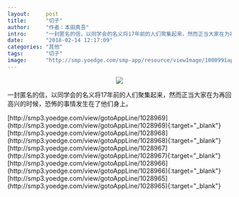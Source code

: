 ```yaml
---
layout:     post
title:      "切子"
author:     "作者：本田真吾"
intro:      "一封匿名的信，以同学会的名义将17年前的人们聚集起来，然而正当大家在为再回高兴的时候，恐怖的事情发生在了他们身上。"
date:       "2018-02-14 12:17:09"
categories: "其他"
tags:       "切子"
image:      "http://smp.yoedge.com/smp-app/resource/viewImage/1000991appline.png"
---
```

<div style="text-align: center">
<p><img src="http://smp.yoedge.com/smp-app/resource/viewImage/1000991appline.png"/></p>
</div>
<p class="post-meta">
<span>一封匿名的信，以同学会的名义将17年前的人们聚集起来，然而正当大家在为再回高兴的时候，恐怖的事情发生在了他们身上。</span>
</p>
[http://smp3.yoedge.com/view/gotoAppLine/1028969](http://smp3.yoedge.com/view/gotoAppLine/1028969){:target="_blank"}
[http://smp3.yoedge.com/view/gotoAppLine/1028968](http://smp3.yoedge.com/view/gotoAppLine/1028968){:target="_blank"}
[http://smp3.yoedge.com/view/gotoAppLine/1028967](http://smp3.yoedge.com/view/gotoAppLine/1028967){:target="_blank"}
[http://smp3.yoedge.com/view/gotoAppLine/1028966](http://smp3.yoedge.com/view/gotoAppLine/1028966){:target="_blank"}
[http://smp3.yoedge.com/view/gotoAppLine/1028965](http://smp3.yoedge.com/view/gotoAppLine/1028965){:target="_blank"}


